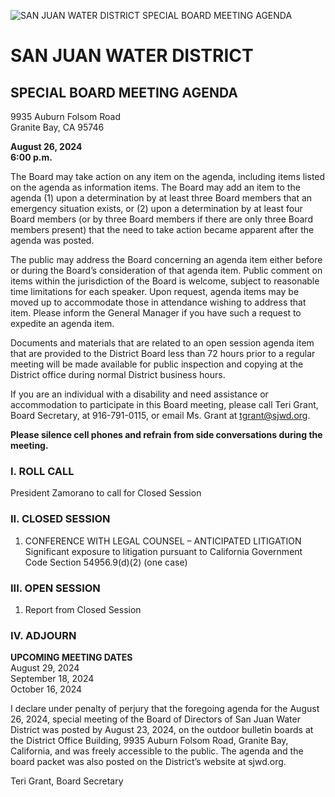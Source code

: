 <!-- Page 1 -->
![SAN JUAN WATER DISTRICT SPECIAL BOARD MEETING AGENDA](https://www.sjwd.org/wp-content/uploads/2024/08/Agenda-2024-08-26.png)

# SAN JUAN WATER DISTRICT  
## SPECIAL BOARD MEETING AGENDA  
9935 Auburn Folsom Road  
Granite Bay, CA 95746  

**August 26, 2024**  
**6:00 p.m.**

The Board may take action on any item on the agenda, including items listed on the agenda as information items. The Board may add an item to the agenda (1) upon a determination by at least three Board members that an emergency situation exists, or (2) upon a determination by at least four Board members (or by three Board members if there are only three Board members present) that the need to take action became apparent after the agenda was posted.

The public may address the Board concerning an agenda item either before or during the Board’s consideration of that agenda item. Public comment on items within the jurisdiction of the Board is welcome, subject to reasonable time limitations for each speaker. Upon request, agenda items may be moved up to accommodate those in attendance wishing to address that item. Please inform the General Manager if you have such a request to expedite an agenda item.

Documents and materials that are related to an open session agenda item that are provided to the District Board less than 72 hours prior to a regular meeting will be made available for public inspection and copying at the District office during normal District business hours.

If you are an individual with a disability and need assistance or accommodation to participate in this Board meeting, please call Teri Grant, Board Secretary, at 916-791-0115, or email Ms. Grant at tgrant@sjwd.org.

**Please silence cell phones and refrain from side conversations during the meeting.**

### I. ROLL CALL  
President Zamorano to call for Closed Session

### II. CLOSED SESSION  
1. CONFERENCE WITH LEGAL COUNSEL – ANTICIPATED LITIGATION  
   Significant exposure to litigation pursuant to California Government Code Section 54956.9(d)(2) (one case)

### III. OPEN SESSION  
1. Report from Closed Session

### IV. ADJOURN  

**UPCOMING MEETING DATES**  
August 29, 2024  
September 18, 2024  
October 16, 2024  

I declare under penalty of perjury that the foregoing agenda for the August 26, 2024, special meeting of the Board of Directors of San Juan Water District was posted by August 23, 2024, on the outdoor bulletin boards at the District Office Building, 9935 Auburn Folsom Road, Granite Bay, California, and was freely accessible to the public. The agenda and the board packet was also posted on the District’s website at sjwd.org.

Teri Grant, Board Secretary
